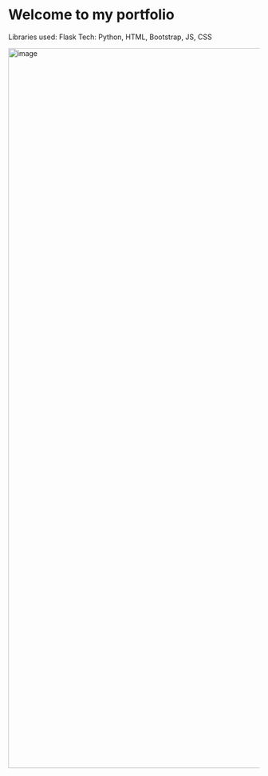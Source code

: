 # Welcome to my portfolio
Libraries used: Flask 
Tech: Python, HTML, Bootstrap, JS, CSS

<img width="1440" alt="image" src="https://user-images.githubusercontent.com/115744904/221310266-b94688a3-16aa-4e01-b580-5b508ba94f4a.png">

